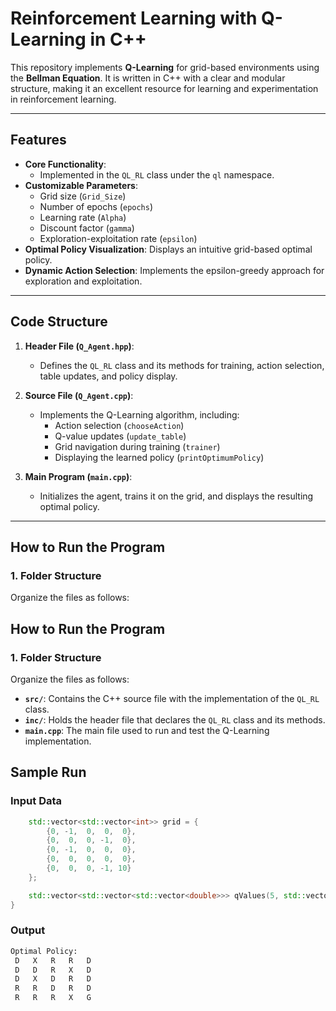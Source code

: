 # Reinforcement Learning with Q-Learning in C++

This repository implements **Q-Learning** for grid-based environments using the **Bellman Equation**. It is written in C++ with a clear and modular structure, making it an excellent resource for learning and experimentation in reinforcement learning.

---

## Features
- **Core Functionality**:
  - Implemented in the `QL_RL` class under the `ql` namespace.
- **Customizable Parameters**:
  - Grid size (`Grid_Size`)
  - Number of epochs (`epochs`)
  - Learning rate (`Alpha`)
  - Discount factor (`gamma`)
  - Exploration-exploitation rate (`epsilon`)
- **Optimal Policy Visualization**: Displays an intuitive grid-based optimal policy.
- **Dynamic Action Selection**: Implements the epsilon-greedy approach for exploration and exploitation.

---

## Code Structure
1. **Header File (`Q_Agent.hpp`)**:
   - Defines the `QL_RL` class and its methods for training, action selection, table updates, and policy display.
   
2. **Source File (`Q_Agent.cpp`)**:
   - Implements the Q-Learning algorithm, including:
     - Action selection (`chooseAction`)
     - Q-value updates (`update_table`)
     - Grid navigation during training (`trainer`)
     - Displaying the learned policy (`printOptimumPolicy`)
   
3. **Main Program (`main.cpp`)**:
   - Initializes the agent, trains it on the grid, and displays the resulting optimal policy.

---

## How to Run the Program
### 1. Folder Structure
Organize the files as follows:
## How to Run the Program
### 1. Folder Structure
Organize the files as follows:
- **`src/`**: Contains the C++ source file with the implementation of the `QL_RL` class.
- **`inc/`**: Holds the header file that declares the `QL_RL` class and its methods.
- **`main.cpp`**: The main file used to run and test the Q-Learning implementation.

## Sample Run

### Input Data

```cpp
    std::vector<std::vector<int>> grid = {
        {0, -1,  0,  0,  0},
        {0,  0,  0, -1,  0},
        {0, -1,  0,  0,  0},
        {0,  0,  0,  0,  0},
        {0,  0,  0, -1, 10}
    };

    std::vector<std::vector<std::vector<double>>> qValues(5, std::vector<std::vector<double>>(5, std::vector<double>(4, 0.0)));
}
```

### Output
```bash
Optimal Policy:
 D   X   R   R   D 
 D   D   R   X   D 
 D   X   D   R   D 
 R   R   D   R   D 
 R   R   R   X   G
```



